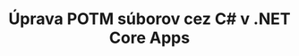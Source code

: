 ---
############################# Static ############################
layout: "autogen"
draft: false
path: "sk/redaction/net/text/potm"
otherformats: CSV DOC DOCM DOCX DOT DOTM DOTX PDF POT PPS PPSM PPSX PPT PPTM PPTX RTF XLS XLSM XLSX XLT XLTM XLTX  

############################# Head ############################
head_title: "Redukujte citlivé informácie z POTM dokumentov prostredníctvom .NET Core"
head_description: "Použite textovú úpravu pomocou presnej frázy alebo regulárneho výrazu pre dokumenty rôznych formátov"

############################# Header ############################
title: "Úprava POTM súborov cez C# v .NET Core Apps"
description: "Hľadať a nahradiť text v dokumentoch, tabuľkách a prezentáciách balíka Office a OpenOffice, ako aj POTM na Windows, Linux a macOS"

################### SubMenu/Download Button #####################
submenu:
    enable: true

############################# About ############################
about:
    enable: true
    title: "Úprava dokumentu pre .NET API"
    content: |
        Jedno formátovo nezávislé rozhranie na redigovanie citlivých a utajovaných informácií z dokumentov a obrázkov PDF, Word, Excel, PowerPoint vrátane možnosti meniť metadáta a odstraňovať komentáre. Pomocou nástroja GroupDocs.Redaction for .NET môžete redigovať text a uložiť redigovaný dokument v PDF, transformovať všetky strany na rastrové obrázky alebo ponechať dokument v pôvodnom formáte na ďalšie úpravy.

############################# Steps ############################
steps:
    enable: true
    title_left: "Upraviť presný text z POTM cez C#"
    content_left: |
        [GroupDocs.Redaction](sk//redaction/net/) uľahčuje vývojárom .NET pridanie funkcie POTM úpravy súborov pomocou niekoľkých jednoduchých krokov.

        *   Vytvorte inštanciu triedy [Redactor](https://apireference.groupdocs.com/redaction/net/groupdocs.redaction/redactor) a načítajte súbor POTM
        *   Ak chcete nájsť a nahradiť text, vytvorte inštanciu triedy [ExactPhraseRedaction](https://apireference.groupdocs.com/redaction/net/groupdocs.redaction.redactions/exactphraseredaction)
        *   Zavolajte metódu [Redactor.Apply](https://apireference.groupdocs.com/redaction/net/groupdocs.redaction/redactor/methods/apply/index) s objektom ExactPhraseRedaction
        
    title_right: "Začnite s rozhraním Redaction API"
    content_right: |
        Nainštalujte z príkazového riadka ako ```nuget install GroupDocs.Redaction``` alebo cez konzolu Package Manager Console Visual Studio s ```Install-Package GroupDocs.Redaction```. 
        Prípadne získajte offline inštalačný program MSI alebo knižnice DLL v súbore ZIP zo stránky [stiahnutia] (https://downloads.groupdocs.com/redaction/net) a uveďte ho ručne vo svojom projekte.  
        
    code: |
        ```cs
        using (Redactor redactor = new Redactor(@"sample.potm"))
        {
        	redactor.Apply(new ExactPhraseRedaction("John Doe", new ReplacementOptions("[personal]")));
        	redactor.Save();
        }
        ```

############################# Demos ############################
demos:
    enable: true
############################# About Formats ############################
about_formats:
    enable: true
############################# More Formats ############################
more_formats:
    enable: true

############################# Back to top ###############################
back_to_top:
    enable: true
---